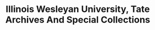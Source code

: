 ---
layout: repo
title: "Illinois Wesleyan University, Tate Archives And Special Collections"
id: 15678
permalink: repos/15678/
---